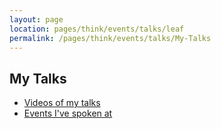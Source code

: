```yaml
---
layout: page
location: pages/think/events/talks/leaf
permalink: /pages/think/events/talks/My-Talks
---
```


## My Talks

- [Videos of my talks](https://medium.com/@claresudbery/videos-of-talks-3a7ce0a52b42)
- [Events I've spoken at](https://medium.com/a-woman-in-technology/events-28336c2586df)

